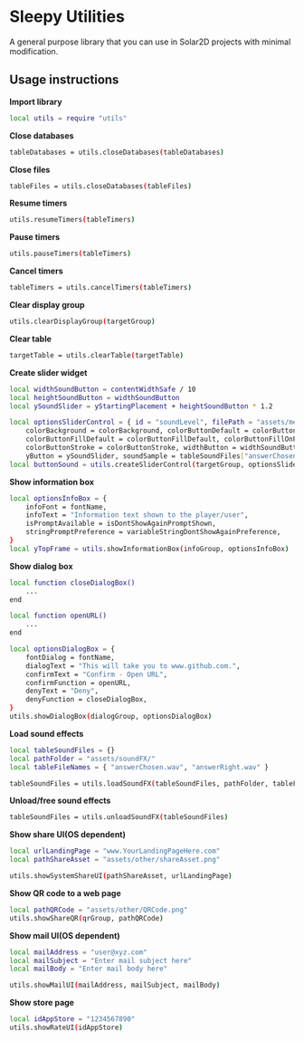 # Sleepy Utilities

A general purpose library that you can use in Solar2D projects with minimal modification.

## Usage instructions
**Import library**
```sh
local utils = require "utils"
```

**Close databases**
```sh
tableDatabases = utils.closeDatabases(tableDatabases)
```

**Close files**
```sh
tableFiles = utils.closeDatabases(tableFiles)
```

**Resume timers**
```sh
utils.resumeTimers(tableTimers)
```

**Pause timers**
```sh
utils.pauseTimers(tableTimers)
```

**Cancel timers**
```sh
tableTimers = utils.cancelTimers(tableTimers)
```

**Clear display group**
```sh
utils.clearDisplayGroup(targetGroup)
```

**Clear table**
```sh
targetTable = utils.clearTable(targetTable)
```

**Create slider widget**
```sh
local widthSoundButton = contentWidthSafe / 10
local heightSoundButton = widthSoundButton
local ySoundSlider = yStartingPlacement + heightSoundButton * 1.2

local optionsSliderControl = { id = "soundLevel", filePath = "assets/menu/sound.png", 
    colorBackground = colorBackground, colorButtonDefault = colorButtonDefault, 
    colorButtonFillDefault = colorButtonFillDefault, colorButtonFillOnPress = colorButtonFillOnPress, 
    colorButtonStroke = colorButtonStroke, widthButton = widthSoundButton, heightButton = heightSoundButton, 
    yButton = ySoundSlider, soundSample = tableSoundFiles["answerChosen"] }
local buttonSound = utils.createSliderControl(targetGroup, optionsSliderControl)
```

**Show information box**
```sh
local optionsInfoBox = {
    infoFont = fontName,
    infoText = "Information text shown to the player/user",
    isPromptAvailable = isDontShowAgainPromptShown,
    stringPromptPreference = variableStringDontShowAgainPreference,
}
local yTopFrame = utils.showInformationBox(infoGroup, optionsInfoBox)
```

**Show dialog box**
```sh
local function closeDialogBox()
    ...
end

local function openURL()
    ...
end

local optionsDialogBox = {
    fontDialog = fontName,
    dialogText = "This will take you to www.github.com.",
    confirmText = "Confirm - Open URL",
    confirmFunction = openURL,
    denyText = "Deny",
    denyFunction = closeDialogBox,
}
utils.showDialogBox(dialogGroup, optionsDialogBox)
```

**Load sound effects**
```sh
local tableSoundFiles = {}
local pathFolder = "assets/soundFX/"
local tableFileNames = { "answerChosen.wav", "answerRight.wav" }

tableSoundFiles = utils.loadSoundFX(tableSoundFiles, pathFolder, tableFileNames)
```

**Unload/free sound effects**
```sh
tableSoundFiles = utils.unloadSoundFX(tableSoundFiles)
```

**Show share UI(OS dependent)**
```sh
local urlLandingPage = "www.YourLandingPageHere.com"
local pathShareAsset = "assets/other/shareAsset.png"

utils.showSystemShareUI(pathShareAsset, urlLandingPage)
```

**Show QR code to a web page**
```sh
local pathQRCode = "assets/other/QRCode.png"
utils.showShareQR(qrGroup, pathQRCode)
```

**Show mail UI(OS dependent)**
```sh
local mailAddress = "user@xyz.com"
local mailSubject = "Enter mail subject here"
local mailBody = "Enter mail body here"

utils.showMailUI(mailAddress, mailSubject, mailBody)
```

**Show store page**
```sh
local idAppStore = "1234567890"
utils.showRateUI(idAppStore)
```
